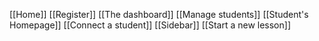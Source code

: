[[Home]]
[[Register]]
[[The dashboard]]
[[Manage students]]
[[Student's Homepage]]
[[Connect a student]]
[[Sidebar]]
[[Start a new lesson]]